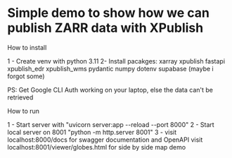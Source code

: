 # Simple demo to show how we can publish ZARR data with XPublish

How to install

1 - Create venv with python 3.11
2- Install pacakges:
    xarray
    xpublish
    fastapi
    xpublish_edr
    xpublish_wms
    pydantic
    numpy
    dotenv
    supabase
    (maybe i forgot some)
    

PS: Get Google CLI Auth working on your laptop, else the data can't be retrieved

How to run

1 - Start server with "uvicorn server:app --reload --port 8000"
2 - Start local server on 8001 "python -m http.server 8001"
3 - visit localhost:8000/docs for swagger documentation and OpenAPI
    visit localhost:8001/viewer/globes.html for side by side map demo




